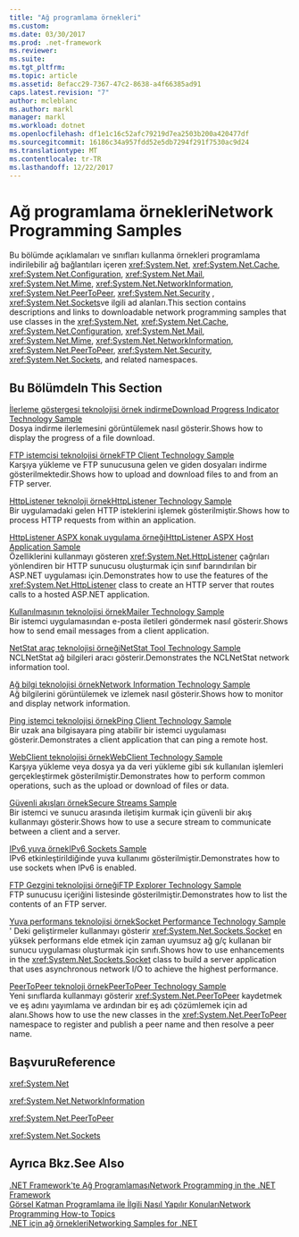 ```yaml
---
title: "Ağ programlama örnekleri"
ms.custom: 
ms.date: 03/30/2017
ms.prod: .net-framework
ms.reviewer: 
ms.suite: 
ms.tgt_pltfrm: 
ms.topic: article
ms.assetid: 8efacc29-7367-47c2-8638-a4f66385ad91
caps.latest.revision: "7"
author: mcleblanc
ms.author: markl
manager: markl
ms.workload: dotnet
ms.openlocfilehash: df1e1c16c52afc79219d7ea2503b200a420477df
ms.sourcegitcommit: 16186c34a957fdd52e5db7294f291f7530ac9d24
ms.translationtype: MT
ms.contentlocale: tr-TR
ms.lasthandoff: 12/22/2017
---
```

# <a name="network-programming-samples"></a><span data-ttu-id="46690-102">Ağ programlama örnekleri</span><span class="sxs-lookup"><span data-stu-id="46690-102">Network Programming Samples</span></span>
<span data-ttu-id="46690-103">Bu bölümde açıklamaları ve sınıfları kullanma örnekleri programlama indirilebilir ağ bağlantıları içeren <xref:System.Net>, <xref:System.Net.Cache>, <xref:System.Net.Configuration>, <xref:System.Net.Mail>, <xref:System.Net.Mime>, <xref:System.Net.NetworkInformation>, <xref:System.Net.PeerToPeer>, <xref:System.Net.Security> , <xref:System.Net.Sockets>ve ilgili ad alanları.</span><span class="sxs-lookup"><span data-stu-id="46690-103">This section contains descriptions and links to downloadable network programming samples that use classes in the <xref:System.Net>, <xref:System.Net.Cache>, <xref:System.Net.Configuration>, <xref:System.Net.Mail>, <xref:System.Net.Mime>, <xref:System.Net.NetworkInformation>, <xref:System.Net.PeerToPeer>, <xref:System.Net.Security>, <xref:System.Net.Sockets>, and related namespaces.</span></span>  
  
## <a name="in-this-section"></a><span data-ttu-id="46690-104">Bu Bölümde</span><span class="sxs-lookup"><span data-stu-id="46690-104">In This Section</span></span>  
 [<span data-ttu-id="46690-105">İlerleme göstergesi teknolojisi örnek indirme</span><span class="sxs-lookup"><span data-stu-id="46690-105">Download Progress Indicator Technology Sample</span></span>](http://go.microsoft.com/fwlink/?LinkID=179556)  
 <span data-ttu-id="46690-106">Dosya indirme ilerlemesini görüntülemek nasıl gösterir.</span><span class="sxs-lookup"><span data-stu-id="46690-106">Shows how to display the progress of a file download.</span></span>  
  
 [<span data-ttu-id="46690-107">FTP istemcisi teknolojisi örnek</span><span class="sxs-lookup"><span data-stu-id="46690-107">FTP Client Technology Sample</span></span>](http://go.microsoft.com/fwlink/?LinkID=179557)  
 <span data-ttu-id="46690-108">Karşıya yükleme ve FTP sunucusuna gelen ve giden dosyaları indirme gösterilmektedir.</span><span class="sxs-lookup"><span data-stu-id="46690-108">Shows how to upload and download files to and from an FTP server.</span></span>  
  
 [<span data-ttu-id="46690-109">HttpListener teknoloji örnek</span><span class="sxs-lookup"><span data-stu-id="46690-109">HttpListener Technology Sample</span></span>](http://go.microsoft.com/fwlink/?LinkID=179558)  
 <span data-ttu-id="46690-110">Bir uygulamadaki gelen HTTP isteklerini işlemek gösterilmiştir.</span><span class="sxs-lookup"><span data-stu-id="46690-110">Shows how to process HTTP requests from within an application.</span></span>  
  
 [<span data-ttu-id="46690-111">HttpListener ASPX konak uygulama örneği</span><span class="sxs-lookup"><span data-stu-id="46690-111">HttpListener ASPX Host Application Sample</span></span>](http://go.microsoft.com/fwlink/?LinkID=179560)  
 <span data-ttu-id="46690-112">Özelliklerini kullanmayı gösteren <xref:System.Net.HttpListener> çağrıları yönlendiren bir HTTP sunucusu oluşturmak için sınıf barındırılan bir ASP.NET uygulaması için.</span><span class="sxs-lookup"><span data-stu-id="46690-112">Demonstrates how to use the features of the <xref:System.Net.HttpListener> class to create an HTTP server that routes calls to a hosted ASP.NET application.</span></span>  
  
 [<span data-ttu-id="46690-113">Kullanılmasının teknolojisi örnek</span><span class="sxs-lookup"><span data-stu-id="46690-113">Mailer Technology Sample</span></span>](http://go.microsoft.com/fwlink/?LinkID=179561)  
 <span data-ttu-id="46690-114">Bir istemci uygulamasından e-posta iletileri göndermek nasıl gösterir.</span><span class="sxs-lookup"><span data-stu-id="46690-114">Shows how to send email messages from a client application.</span></span>  
  
 [<span data-ttu-id="46690-115">NetStat araç teknolojisi örneği</span><span class="sxs-lookup"><span data-stu-id="46690-115">NetStat Tool Technology Sample</span></span>](http://go.microsoft.com/fwlink/?LinkID=179562)  
 <span data-ttu-id="46690-116">NCLNetStat ağ bilgileri aracı gösterir.</span><span class="sxs-lookup"><span data-stu-id="46690-116">Demonstrates the NCLNetStat network information tool.</span></span>  
  
 [<span data-ttu-id="46690-117">Ağ bilgi teknolojisi örnek</span><span class="sxs-lookup"><span data-stu-id="46690-117">Network Information Technology Sample</span></span>](http://go.microsoft.com/fwlink/?LinkID=179564)  
 <span data-ttu-id="46690-118">Ağ bilgilerini görüntülemek ve izlemek nasıl gösterir.</span><span class="sxs-lookup"><span data-stu-id="46690-118">Shows how to monitor and display network information.</span></span>  
  
 [<span data-ttu-id="46690-119">Ping istemci teknolojisi örnek</span><span class="sxs-lookup"><span data-stu-id="46690-119">Ping Client Technology Sample</span></span>](http://go.microsoft.com/fwlink/?LinkID=179565)  
 <span data-ttu-id="46690-120">Bir uzak ana bilgisayara ping atabilir bir istemci uygulaması gösterir.</span><span class="sxs-lookup"><span data-stu-id="46690-120">Demonstrates a client application that can ping a remote host.</span></span>  
  
 [<span data-ttu-id="46690-121">WebClient teknolojisi örnek</span><span class="sxs-lookup"><span data-stu-id="46690-121">WebClient Technology Sample</span></span>](http://go.microsoft.com/fwlink/?LinkID=179566)  
 <span data-ttu-id="46690-122">Karşıya yükleme veya dosya ya da veri yükleme gibi sık kullanılan işlemleri gerçekleştirmek gösterilmiştir.</span><span class="sxs-lookup"><span data-stu-id="46690-122">Demonstrates how to perform common operations, such as the upload or download of files or data.</span></span>  
  
 [<span data-ttu-id="46690-123">Güvenli akışları örnek</span><span class="sxs-lookup"><span data-stu-id="46690-123">Secure Streams Sample</span></span>](http://go.microsoft.com/fwlink/?LinkID=179567)  
 <span data-ttu-id="46690-124">Bir istemci ve sunucu arasında iletişim kurmak için güvenli bir akış kullanmayı gösterir.</span><span class="sxs-lookup"><span data-stu-id="46690-124">Shows how to use a secure stream to communicate between a client and a server.</span></span>  
  
 [<span data-ttu-id="46690-125">IPv6 yuva örnek</span><span class="sxs-lookup"><span data-stu-id="46690-125">IPv6 Sockets Sample</span></span>](http://go.microsoft.com/fwlink/?LinkID=179568)  
 <span data-ttu-id="46690-126">IPv6 etkinleştirildiğinde yuva kullanımı gösterilmiştir.</span><span class="sxs-lookup"><span data-stu-id="46690-126">Demonstrates how to use sockets when IPv6 is enabled.</span></span>  
  
 [<span data-ttu-id="46690-127">FTP Gezgini teknolojisi örneği</span><span class="sxs-lookup"><span data-stu-id="46690-127">FTP Explorer Technology Sample</span></span>](http://go.microsoft.com/fwlink/?LinkID=179569)  
 <span data-ttu-id="46690-128">FTP sunucusu içeriğini listesinde gösterilmiştir.</span><span class="sxs-lookup"><span data-stu-id="46690-128">Demonstrates how to list the contents of an FTP server.</span></span>  
  
 [<span data-ttu-id="46690-129">Yuva performans teknolojisi örnek</span><span class="sxs-lookup"><span data-stu-id="46690-129">Socket Performance Technology Sample</span></span>](http://go.microsoft.com/fwlink/?LinkID=179570)  
 <span data-ttu-id="46690-130">' Deki geliştirmeler kullanmayı gösterir <xref:System.Net.Sockets.Socket> en yüksek performans elde etmek için zaman uyumsuz ağ g/ç kullanan bir sunucu uygulaması oluşturmak için sınıfı.</span><span class="sxs-lookup"><span data-stu-id="46690-130">Shows how to use enhancements in the <xref:System.Net.Sockets.Socket> class to build a server application that uses asynchronous network I/O to achieve the highest performance.</span></span>  
  
 [<span data-ttu-id="46690-131">PeerToPeer teknoloji örnek</span><span class="sxs-lookup"><span data-stu-id="46690-131">PeerToPeer Technology Sample</span></span>](http://go.microsoft.com/fwlink/?LinkID=179571)  
 <span data-ttu-id="46690-132">Yeni sınıflarda kullanmayı gösterir <xref:System.Net.PeerToPeer> kaydetmek ve eş adını yayımlama ve ardından bir eş adı çözümlemek için ad alanı.</span><span class="sxs-lookup"><span data-stu-id="46690-132">Shows how to use the new classes in the <xref:System.Net.PeerToPeer> namespace to register and publish a peer name and then resolve a peer name.</span></span>  
  
## <a name="reference"></a><span data-ttu-id="46690-133">Başvuru</span><span class="sxs-lookup"><span data-stu-id="46690-133">Reference</span></span>  
 <xref:System.Net>  
  
 <xref:System.Net.NetworkInformation>  
  
 <xref:System.Net.PeerToPeer>  
  
 <xref:System.Net.Sockets>  
  
## <a name="see-also"></a><span data-ttu-id="46690-134">Ayrıca Bkz.</span><span class="sxs-lookup"><span data-stu-id="46690-134">See Also</span></span>  
 [<span data-ttu-id="46690-135">.NET Framework'te Ağ Programlaması</span><span class="sxs-lookup"><span data-stu-id="46690-135">Network Programming in the .NET Framework</span></span>](../../../docs/framework/network-programming/index.md)  
 [<span data-ttu-id="46690-136">Görsel Katman Programlama ile İlgili Nasıl Yapılır Konuları</span><span class="sxs-lookup"><span data-stu-id="46690-136">Network Programming How-to Topics</span></span>](../../../docs/framework/network-programming/network-programming-how-to-topics.md)  
 [<span data-ttu-id="46690-137">.NET için ağ örnekleri</span><span class="sxs-lookup"><span data-stu-id="46690-137">Networking Samples for .NET</span></span>](http://code.msdn.microsoft.com/Wiki/View.aspx?ProjectName=nclsamples)
